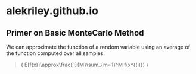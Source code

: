 # alekriley.github.io

## Primer on Basic MonteCarlo Method
We can approximate the function of a random variable using an average of the function computed over all samples.
> \( E[f(x)]\approx\frac{1}{M}\sum_{m=1}^M f(x^{(i)}) \)
